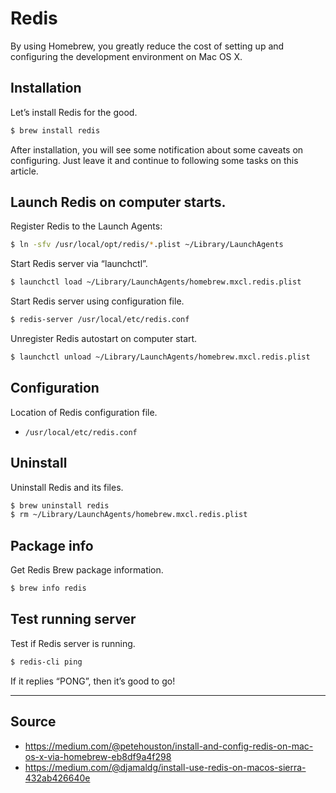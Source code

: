 # Redis
By using Homebrew, you greatly reduce the cost of setting up and configuring 
the development environment on Mac OS X.

## Installation
Let’s install Redis for the good.

```bash
$ brew install redis
```

After installation, you will see some notification about some caveats on 
configuring. Just leave it and continue to following some tasks on this article.

## Launch Redis on computer starts.

Register Redis to the Launch Agents:

```bash
$ ln -sfv /usr/local/opt/redis/*.plist ~/Library/LaunchAgents
```

Start Redis server via “launchctl”.

```bash
$ launchctl load ~/Library/LaunchAgents/homebrew.mxcl.redis.plist
```

Start Redis server using configuration file.

```bash
$ redis-server /usr/local/etc/redis.conf
```

Unregister Redis autostart on computer start.

```bash
$ launchctl unload ~/Library/LaunchAgents/homebrew.mxcl.redis.plist
```

## Configuration

Location of Redis configuration file.

* `/usr/local/etc/redis.conf`

## Uninstall

Uninstall Redis and its files.

```bash
$ brew uninstall redis
$ rm ~/Library/LaunchAgents/homebrew.mxcl.redis.plist
```

## Package info

Get Redis Brew package information.

```bash
$ brew info redis
```

## Test running server

Test if Redis server is running.

```bash
$ redis-cli ping
```

If it replies “PONG”, then it’s good to go!

---

## Source
* https://medium.com/@petehouston/install-and-config-redis-on-mac-os-x-via-homebrew-eb8df9a4f298
* https://medium.com/@djamaldg/install-use-redis-on-macos-sierra-432ab426640e
